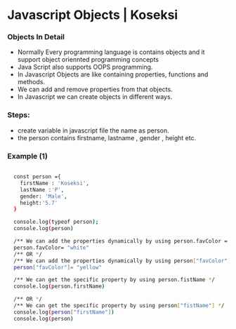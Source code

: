 # Javascript Objects | Koseksi 

### Objects In Detail
- Normally Every programming language is contains objects and it support object oriennted programming concepts 
- Java Script also supports OOPS programming.
- In Javascript Objects are like containing properties, functions and methods.
- We can add and remove properties from that objects.
- In Javascript we can create objects in different ways.

### Steps:
- create variable in javascript file the name as person.
- the person contains firstname, lastname , gender , height etc.

### Example (1)

```bash

  const person ={
    firstName : 'Koseksi',
    lastName :'P',
    gender: 'Male',
    height:'5.7'
  }

  console.log(typeof person);
  console.log(person)

  /** We can add the properties dynamically by using person.favColor ='white' */
  person.favColor= "white" 
  /** OR */
  /** We can add the properties dynamically by using person["favColor"] ='white' */
  person["favColor"]= "yellow" 

  /** We can get the specific property by using person.fistName */
  console.log(person.firstName) 

  /** OR */
  /** We can get the specific property by using person["fistName"] */
  console.log(person["firstName"]) 
  console.log(person)

```